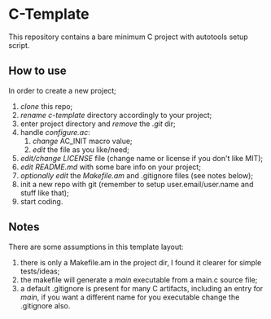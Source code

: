 # C-Template

This repository contains a bare minimum C project with autotools setup script.

## How to use

In order to create a new project;

1. *clone* this repo;
2. *rename* _c-template_ directory accordingly to your project;
3. enter project directory and *remove* the _.git_ dir;
4. handle _configure.ac_:
   1. *change* AC_INIT macro value;
   2. *edit* the file as you like/need;
6. *edit/change* _LICENSE_ file (change name or license if you don't like MIT);
7. *edit* _README.md_ with some bare info on your project;
8. _optionally_ *edit* the _Makefile.am_ and .gitignore files (see notes below);
9. init a new repo with git (remember to setup user.email/user.name and stuff like that);
10. start coding.

## Notes

There are some assumptions in this template layout:

1. there is only a Makefile.am in the project dir, I found it clearer for simple tests/ideas;
2. the makefile will generate a _main_ executable from a main.c source file;
3. a default .gitignore is present for many C artifacts, including an entry for _main_, if you
   want a different name for you executable change the .gitignore also.